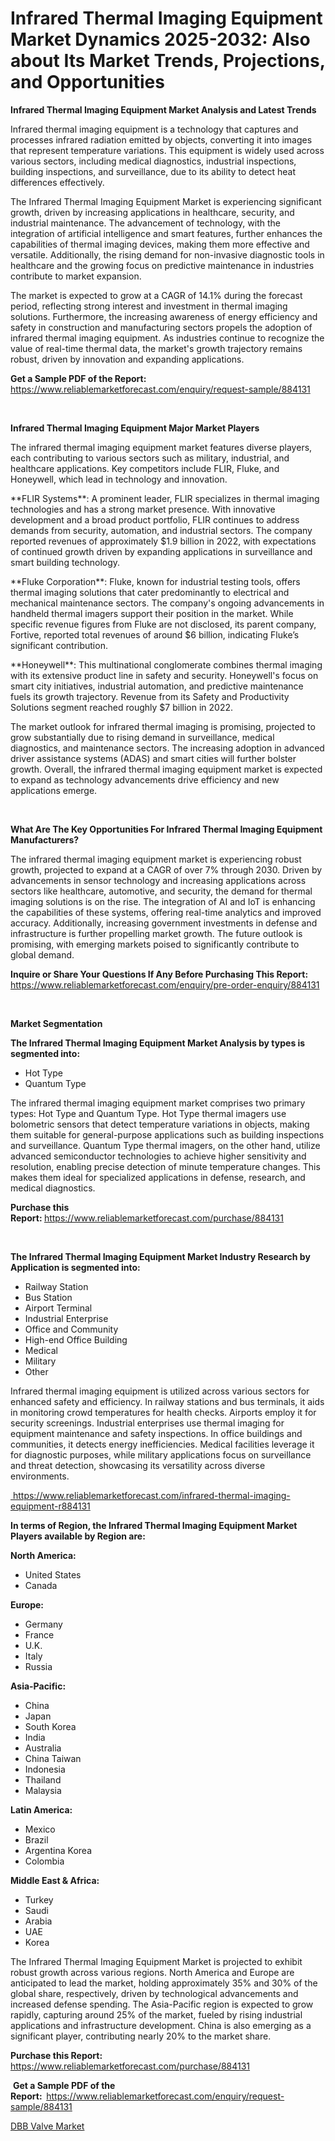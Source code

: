 <p><h1>Infrared Thermal Imaging Equipment Market Dynamics 2025-2032: Also about Its Market Trends, Projections, and Opportunities</h1></p><p><strong>Infrared Thermal Imaging Equipment Market Analysis and Latest Trends</strong></p>
<p><p>Infrared thermal imaging equipment is a technology that captures and processes infrared radiation emitted by objects, converting it into images that represent temperature variations. This equipment is widely used across various sectors, including medical diagnostics, industrial inspections, building inspections, and surveillance, due to its ability to detect heat differences effectively.</p><p>The Infrared Thermal Imaging Equipment Market is experiencing significant growth, driven by increasing applications in healthcare, security, and industrial maintenance. The advancement of technology, with the integration of artificial intelligence and smart features, further enhances the capabilities of thermal imaging devices, making them more effective and versatile. Additionally, the rising demand for non-invasive diagnostic tools in healthcare and the growing focus on predictive maintenance in industries contribute to market expansion.</p><p>The market is expected to grow at a CAGR of 14.1% during the forecast period, reflecting strong interest and investment in thermal imaging solutions. Furthermore, the increasing awareness of energy efficiency and safety in construction and manufacturing sectors propels the adoption of infrared thermal imaging equipment. As industries continue to recognize the value of real-time thermal data, the market's growth trajectory remains robust, driven by innovation and expanding applications.</p></p>
<p><strong>Get a Sample PDF of the Report:&nbsp;</strong> <a href="https://www.reliablemarketforecast.com/enquiry/request-sample/884131?utm_campaign=2124&utm_medium=2&utm_source=Github&utm_content=ia&utm_term=16022025&utm_id=infrared-thermal-imaging-equipment">https://www.reliablemarketforecast.com/enquiry/request-sample/884131</a></p>
<p>&nbsp;</p>
<p><strong>Infrared Thermal Imaging Equipment Major Market Players</strong></p>
<p><p>The infrared thermal imaging equipment market features diverse players, each contributing to various sectors such as military, industrial, and healthcare applications. Key competitors include FLIR, Fluke, and Honeywell, which lead in technology and innovation.</p><p>**FLIR Systems**: A prominent leader, FLIR specializes in thermal imaging technologies and has a strong market presence. With innovative development and a broad product portfolio, FLIR continues to address demands from security, automation, and industrial sectors. The company reported revenues of approximately $1.9 billion in 2022, with expectations of continued growth driven by expanding applications in surveillance and smart building technology.</p><p>**Fluke Corporation**: Fluke, known for industrial testing tools, offers thermal imaging solutions that cater predominantly to electrical and mechanical maintenance sectors. The company's ongoing advancements in handheld thermal imagers support their position in the market. While specific revenue figures from Fluke are not disclosed, its parent company, Fortive, reported total revenues of around $6 billion, indicating Fluke’s significant contribution.</p><p>**Honeywell**: This multinational conglomerate combines thermal imaging with its extensive product line in safety and security. Honeywell's focus on smart city initiatives, industrial automation, and predictive maintenance fuels its growth trajectory. Revenue from its Safety and Productivity Solutions segment reached roughly $7 billion in 2022.</p><p>The market outlook for infrared thermal imaging is promising, projected to grow substantially due to rising demand in surveillance, medical diagnostics, and maintenance sectors. The increasing adoption in advanced driver assistance systems (ADAS) and smart cities will further bolster growth. Overall, the infrared thermal imaging equipment market is expected to expand as technology advancements drive efficiency and new applications emerge.</p></p>
<p>&nbsp;</p>
<p><strong>What Are The Key Opportunities For Infrared Thermal Imaging Equipment Manufacturers?</strong></p>
<p><p>The infrared thermal imaging equipment market is experiencing robust growth, projected to expand at a CAGR of over 7% through 2030. Driven by advancements in sensor technology and increasing applications across sectors like healthcare, automotive, and security, the demand for thermal imaging solutions is on the rise. The integration of AI and IoT is enhancing the capabilities of these systems, offering real-time analytics and improved accuracy. Additionally, increasing government investments in defense and infrastructure is further propelling market growth. The future outlook is promising, with emerging markets poised to significantly contribute to global demand.</p></p>
<p><strong>Inquire or Share Your Questions If Any Before Purchasing This Report:</strong> <a href="https://www.reliablemarketforecast.com/enquiry/pre-order-enquiry/884131?utm_campaign=2124&utm_medium=2&utm_source=Github&utm_content=ia&utm_term=16022025&utm_id=infrared-thermal-imaging-equipment">https://www.reliablemarketforecast.com/enquiry/pre-order-enquiry/884131</a></p>
<p>&nbsp;</p>
<p><strong>Market Segmentation</strong></p>
<p><strong>The Infrared Thermal Imaging Equipment Market Analysis by types is segmented into:</strong></p>
<p><ul><li>Hot Type</li><li>Quantum Type</li></ul></p>
<p><p>The infrared thermal imaging equipment market comprises two primary types: Hot Type and Quantum Type. Hot Type thermal imagers use bolometric sensors that detect temperature variations in objects, making them suitable for general-purpose applications such as building inspections and surveillance. Quantum Type thermal imagers, on the other hand, utilize advanced semiconductor technologies to achieve higher sensitivity and resolution, enabling precise detection of minute temperature changes. This makes them ideal for specialized applications in defense, research, and medical diagnostics.</p></p>
<p><strong>Purchase this Report:&nbsp;</strong><a href="https://www.reliablemarketforecast.com/purchase/884131?utm_campaign=2124&utm_medium=2&utm_source=Github&utm_content=ia&utm_term=16022025&utm_id=infrared-thermal-imaging-equipment">https://www.reliablemarketforecast.com/purchase/884131</a></p>
<p>&nbsp;</p>
<p><strong>The Infrared Thermal Imaging Equipment Market Industry Research by Application is segmented into:</strong></p>
<p><ul><li>Railway Station</li><li>Bus Station</li><li>Airport Terminal</li><li>Industrial Enterprise</li><li>Office and Community</li><li>High-end Office Building</li><li>Medical</li><li>Military</li><li>Other</li></ul></p>
<p><p>Infrared thermal imaging equipment is utilized across various sectors for enhanced safety and efficiency. In railway stations and bus terminals, it aids in monitoring crowd temperatures for health checks. Airports employ it for security screenings. Industrial enterprises use thermal imaging for equipment maintenance and safety inspections. In office buildings and communities, it detects energy inefficiencies. Medical facilities leverage it for diagnostic purposes, while military applications focus on surveillance and threat detection, showcasing its versatility across diverse environments.</p></p>
<p><a href="https://www.reliablemarketforecast.com/infrared-thermal-imaging-equipment-r884131?utm_campaign=2124&utm_medium=2&utm_source=Github&utm_content=ia&utm_term=16022025&utm_id=infrared-thermal-imaging-equipment">&nbsp;https://www.reliablemarketforecast.com/infrared-thermal-imaging-equipment-r884131</a></p>
<p><strong>In terms of Region, the Infrared Thermal Imaging Equipment Market Players available by Region are:</strong></p>
<p>
    <p> <strong> North America: </strong>
        <ul>
            <li>United States</li>
            <li>Canada</li>
        </ul>
        </p> 
    <p> <strong> Europe: </strong>
        <ul>
            <li>Germany</li>
            <li>France</li>
            <li>U.K.</li>
            <li>Italy</li>
            <li>Russia</li>
        </ul>
        </p> 
    <p> <strong> Asia-Pacific: </strong>
        <ul>
            <li>China</li>
            <li>Japan</li>
            <li>South Korea</li>
            <li>India</li>
            <li>Australia</li>
            <li>China Taiwan</li>
            <li>Indonesia</li>
            <li>Thailand</li>
            <li>Malaysia</li>
        </ul>
        </p> 
    <p> <strong> Latin America: </strong>
        <ul>
            <li>Mexico</li>
            <li>Brazil</li>
            <li>Argentina Korea</li>
            <li>Colombia</li>
        </ul>
        </p> 
    <p> <strong> Middle East & Africa: </strong>
        <ul>
            <li>Turkey</li>
            <li>Saudi</li>
            <li>Arabia</li>
            <li>UAE</li>
            <li>Korea</li>
        </ul>
    </p>
    </p>
<p><p>The Infrared Thermal Imaging Equipment Market is projected to exhibit robust growth across various regions. North America and Europe are anticipated to lead the market, holding approximately 35% and 30% of the global share, respectively, driven by technological advancements and increased defense spending. The Asia-Pacific region is expected to grow rapidly, capturing around 25% of the market, fueled by rising industrial applications and infrastructure development. China is also emerging as a significant player, contributing nearly 20% to the market share.</p></p>
<p><strong>Purchase this Report: </strong><a href="https://www.reliablemarketforecast.com/purchase/884131?utm_campaign=2124&utm_medium=2&utm_source=Github&utm_content=ia&utm_term=16022025&utm_id=infrared-thermal-imaging-equipment">https://www.reliablemarketforecast.com/purchase/884131</a></p>
<p>&nbsp;<strong>Get a Sample PDF of the Report:&nbsp;&nbsp;</strong><a href="https://www.reliablemarketforecast.com/enquiry/request-sample/884131?utm_campaign=2124&utm_medium=2&utm_source=Github&utm_content=ia&utm_term=16022025&utm_id=infrared-thermal-imaging-equipment">https://www.reliablemarketforecast.com/enquiry/request-sample/884131</a></p>
<p><strong></strong></p>
<p><p><a href="https://github.com/WashimHussain441/Market-Research-Report-List-1/blob/main/dbb-valve-market.md?utm_campaign=2124&utm_medium=2&utm_source=Github&utm_content=ia&utm_term=16022025&utm_id=infrared-thermal-imaging-equipment">DBB Valve Market</a></p></p>